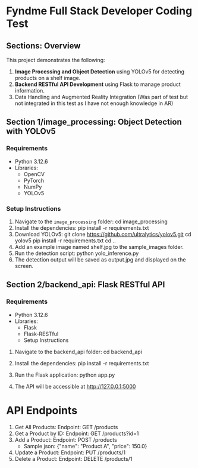 # Fyndme Full Stack Developer Coding Test 

## Sections:  Overview
This project demonstrates the following:
1. **Image Processing and Object Detection** using YOLOv5 for detecting products on a shelf image.
2. **Backend RESTful API Development** using Flask to manage product information.
3. Data Handling and Augmented Reality Integration (Was part of test but not integrated in this test as I have not enough knowledge in AR)


## Section 1/image_processing: Object Detection with YOLOv5

### Requirements
- Python 3.12.6
- Libraries:
  - OpenCV
  - PyTorch
  - NumPy
  - YOLOv5

### Setup Instructions
1. Navigate to the `image_processing` folder:
   cd image_processing
2. Install the dependencies:
    pip install -r requirements.txt
3. Download YOLOv5:
    git clone https://github.com/ultralytics/yolov5.git
    cd yolov5
    pip install -r requirements.txt
    cd ..
4. Add an example image named shelf.jpg to the sample_images folder.
5. Run the detection script:
python yolo_inference.py
6. The detection output will be saved as output.jpg and displayed on the screen.


## Section 2/backend_api: Flask RESTful API
### Requirements
- Python 3.12.6
- Libraries:
    - Flask
    - Flask-RESTful
    - Setup Instructions

1. Navigate to the backend_api folder:
    cd backend_api

2. Install the dependencies:
    pip install -r requirements.txt

3. Run the Flask application:
    python app.py

4. The API will be accessible at http://127.0.0.1:5000

# API Endpoints
1. Get All Products: Endpoint: GET /products
2. Get a Product by ID: Endpoint: GET /products?id=1
3. Add a Product: Endpoint: POST /products
    - Sample json:
    {"name": "Product A", "price": 150.0}
4. Update a Product: Endpoint: PUT /products/1
5. Delete a Product: Endpoint: DELETE /products/1